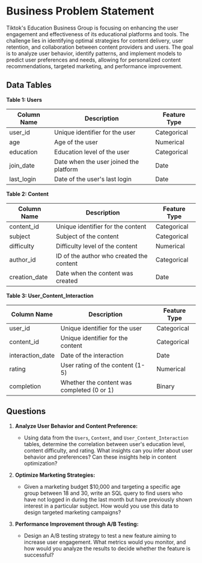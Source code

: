 # Business Problem Statement
Tiktok's Education Business Group is focusing on enhancing the user engagement and effectiveness of its educational platforms and tools. The challenge lies in identifying optimal strategies for content delivery, user retention, and collaboration between content providers and users. The goal is to analyze user behavior, identify patterns, and implement models to predict user preferences and needs, allowing for personalized content recommendations, targeted marketing, and performance improvement.

## Data Tables
**Table 1: Users**

| Column Name  | Description                                     | Feature Type |
|--------------|-------------------------------------------------|--------------|
| user_id      | Unique identifier for the user                  | Categorical  |
| age          | Age of the user                                 | Numerical    |
| education    | Education level of the user                     | Categorical  |
| join_date    | Date when the user joined the platform          | Date         |
| last_login   | Date of the user's last login                   | Date         |

**Table 2: Content**

| Column Name  | Description                                     | Feature Type |
|--------------|-------------------------------------------------|--------------|
| content_id   | Unique identifier for the content               | Categorical  |
| subject      | Subject of the content                          | Categorical  |
| difficulty   | Difficulty level of the content                 | Numerical    |
| author_id    | ID of the author who created the content        | Categorical  |
| creation_date| Date when the content was created               | Date         |

**Table 3: User_Content_Interaction**

| Column Name  | Description                                     | Feature Type |
|--------------|-------------------------------------------------|--------------|
| user_id      | Unique identifier for the user                  | Categorical  |
| content_id   | Unique identifier for the content               | Categorical  |
| interaction_date | Date of the interaction                     | Date         |
| rating       | User rating of the content (1-5)                | Numerical    |
| completion   | Whether the content was completed (0 or 1)      | Binary       |

## Questions

1. **Analyze User Behavior and Content Preference:**
   - Using data from the `Users`, `Content`, and `User_Content_Interaction` tables, determine the correlation between user's education level, content difficulty, and rating. What insights can you infer about user behavior and preferences? Can these insights help in content optimization?


2. **Optimize Marketing Strategies:**
   - Given a marketing budget $10,000 and targeting a specific age group between 18 and 30, write an SQL query to find users who have not logged in during the last month but have previously shown interest in a particular subject. How would you use this data to design targeted marketing campaigns?


3. **Performance Improvement through A/B Testing:**
   - Design an A/B testing strategy to test a new feature aiming to increase user engagement. What metrics would you monitor, and how would you analyze the results to decide whether the feature is successful?

